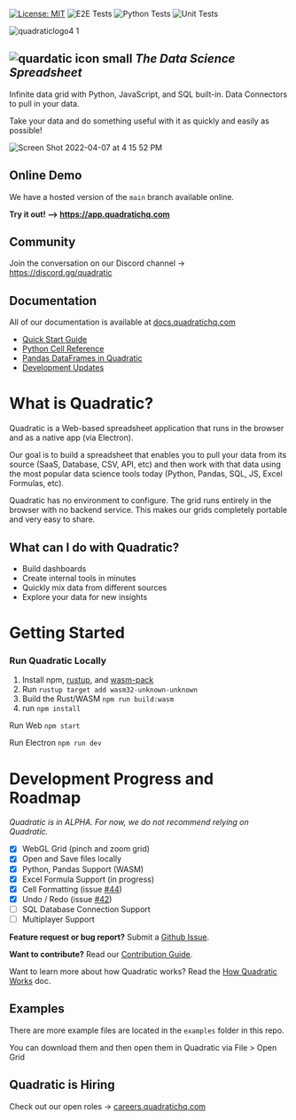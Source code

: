 [![License: MIT](https://img.shields.io/badge/License-MIT-yellow.svg)](https://opensource.org/licenses/MIT) ![E2E Tests](https://github.com/quadratichq/quadratic/actions/workflows/test-e2e.yml/badge.svg) ![Python Tests](https://github.com/quadratichq/quadratic/actions/workflows/test-python.yml/badge.svg) ![Unit Tests](https://github.com/quadratichq/quadratic/actions/workflows/test-unit.yml/badge.svg)

![quadraticlogo4 1](https://user-images.githubusercontent.com/3479421/162037216-2fea1620-2310-4cfa-96fb-31299195e3a9.png)

## ![quardatic icon small](https://user-images.githubusercontent.com/3479421/162039117-02f85f2c-e382-4ed8-ac39-64efab17a144.svg) **_The Data Science Spreadsheet_**

Infinite data grid with Python, JavaScript, and SQL built-in. Data Connectors to pull in your data.

Take your data and do something useful with it as quickly and easily as possible!

![Screen Shot 2022-04-07 at 4 15 52 PM](https://user-images.githubusercontent.com/3479421/162328478-198f27d1-4ab8-4334-8420-b082e68edefc.png)

## Online Demo

We have a hosted version of the `main` branch available online.

**Try it out! --> <https://app.quadratichq.com>**

## Community

Join the conversation on our Discord channel -> <https://discord.gg/quadratic>

## Documentation

All of our documentation is available at [docs.quadratichq.com](https://docs.quadratichq.com)

- [Quick Start Guide](https://docs.quadratichq.com/quick-start)
- [Python Cell Reference](https://docs.quadratichq.com/reference/python-cell-reference)
- [Pandas DataFrames in Quadratic](https://docs.quadratichq.com/reference/python-cell-reference/pandas-dataframe)
- [Development Updates](https://docs.quadratichq.com/development-updates)

# What is Quadratic?

Quadratic is a Web-based spreadsheet application that runs in the browser and as a native app (via Electron).

Our goal is to build a spreadsheet that enables you to pull your data from its source (SaaS, Database, CSV, API, etc) and then work with that data using the most popular data science tools today (Python, Pandas, SQL, JS, Excel Formulas, etc).

Quadratic has no environment to configure. The grid runs entirely in the browser with no backend service. This makes our grids completely portable and very easy to share.

## What can I do with Quadratic?

- Build dashboards
- Create internal tools in minutes
- Quickly mix data from different sources
- Explore your data for new insights

# Getting Started

### Run Quadratic Locally

1. Install npm, [rustup](https://www.rust-lang.org/tools/install), and [wasm-pack](https://rustwasm.github.io/wasm-pack/installer/)
2. Run `rustup target add wasm32-unknown-unknown`
3. Build the Rust/WASM `npm run build:wasm`
4. run `npm install`

Run Web `npm start`

Run Electron `npm run dev`

# Development Progress and Roadmap

_Quadratic is in ALPHA. For now, we do not recommend relying on Quadratic._

- [x] WebGL Grid (pinch and zoom grid)
- [x] Open and Save files locally
- [x] Python, Pandas Support (WASM)
- [x] Excel Formula Support (in progress)
- [x] Cell Formatting (issue [#44](https://github.com/quadratichq/quadratic/issues/44))
- [x] Undo / Redo (issue [#42](https://github.com/quadratichq/quadratic/issues/42))
- [ ] SQL Database Connection Support 
- [ ] Multiplayer Support

**Feature request or bug report?** Submit a [Github Issue](https://github.com/quadratichq/quadratic/issues/new/choose/).

**Want to contribute?** Read our [Contribution Guide](./CONTRIBUTING.md).

Want to learn more about how Quadratic works? Read the [How Quadratic Works](./docs/how_quadratic_works.md) doc.

## Examples

There are more example files are located in the `examples` folder in this repo.

You can download them and then open them in Quadratic via File > Open Grid

## Quadratic is Hiring

Check out our open roles -> [careers.quadratichq.com](https://careers.quadratichq.com)
